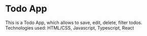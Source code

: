 # Todo App
This is a Todo App, which allows to save, edit, delete, filter todos. 
Technologies used: HTML/CSS, Javascript, Typescript, React
